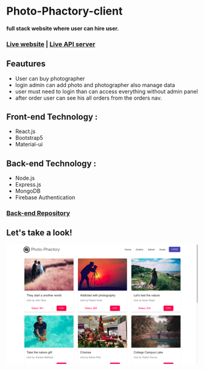 # Photo-Phactory-client
#### full stack website where user can hire user.
### [Live website](https://photo-phactoryy.web.app/)  |  [Live API server](https://blueberry-surprise-50914.herokuapp.com/photos)

## Feautures
+ User can buy photographer 
+ login admin can add photo and photographer also manage data
+ user must need to login than can access everything without admin panel
+ after order user can see his all orders from the orders nav.

## Front-end Technology :
+ React.js
+ Bootstrap5
+ Material-ui

## Back-end Technology :
+ Node.js
+ Express.js
+ MongoDB
+ Firebase Authentication

### [Back-end Repository](https://github.com/Porgramming-Hero-web-course/full-stack-server-ShahinurAlamBhuiyan)

## Let's take a look!
![alt text](src/images/siteSS.png)


